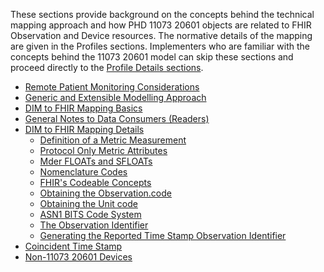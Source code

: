 
These sections provide background on the concepts behind the technical mapping approach and how PHD 11073 20601 objects are related to FHIR Observation and Device resources. The normative details of the mapping are given in the Profiles sections. Implementers who are familiar with the concepts behind the 11073 20601 model can skip these sections and proceed directly to the [Profile Details sections](ProfilesOverview.html).
<!-- https://stackoverflow.com/questions/27977078/how-do-i-reference-the-root-directory-of-my-site-and-why-wont-jekyll-render-so -->

 - [Remote Patient Monitoring Considerations](RemotePatientMonitoringConsiderations.html)
 - [Generic and Extensible Modelling Approach](GenericModel.html)
 - [DIM to FHIR Mapping Basics](DIMtoFHIRMapping.html)
 - [General Notes to Data Consumers (Readers)](GeneralNotestoConsumers.html)
 - [DIM to FHIR Mapping Details](DIMtoFHIRMappingDetails.html)
   - [Definition of a Metric Measurement](DefinitionMetricMsmt.html)
   - [Protocol Only Metric Attributes](MetricAttributesofNoInterest.html)
   - [Mder FLOATs and SFLOATs](MderFLOATsandSFLOATs.html)
   - [Nomenclature Codes](Nomenclaturecodes.html)
   - [FHIR's Codeable Concepts](CodeableConcepts.html)
   - [Obtaining the Observation.code](ObtainObservationCode.html)
   - [Obtaining the Unit code](ObtainUnitCode.html)
   - [ASN1 BITS Code System](ASN1BITsCodeSystem.html)
   - [The Observation Identifier](ObservationIdentifier.html)
   - [Generating the Reported Time Stamp Observation Identifier](GeneratingtheReportedTimeStampIdentifier.html)
 - [Coincident Time Stamp](CoincidentTimeStamp.html) 
 - [Non-11073 20601 Devices](Non1107320601Devices.html)
